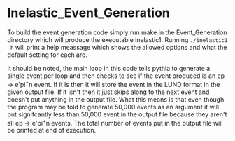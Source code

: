 # Inelastic_Event_Generation

 To build the event generation code simply run make in the Event_Generation directory 
 which will produce the executable inelastic1. Running `./inelastic1 -h` will print a 
 help meassage which shows the allowed options and what the default setting for each are. 

 It should be noted, the main loop in this code tells pythia to generate a single event 
 per loop and then checks to see if the event produced is an ep -> e'pi<sup>+</sup>n event. If it is
 then it will store the event in the LUND format in the given output file. If it isn't then
 it just skips along to the next event and doesn't put anything in the output file. What
 this means is that even though the program may be told to generate 50,000 events as an argument
 it will put signifcantly less than 50,000 event in the output file because they aren't all
 ep -> e'pi<sup>+</sup>n events. The total number of events put in the output file will be printed at
 end of execution.
